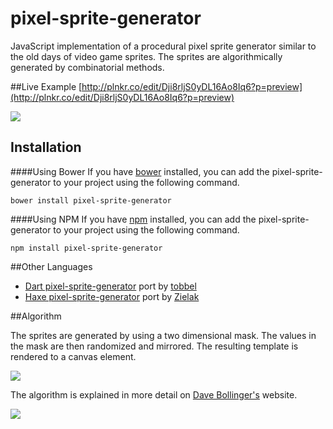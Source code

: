 pixel-sprite-generator
======================

JavaScript implementation of a procedural pixel sprite generator similar to the old days of video game sprites. The sprites are algorithmically generated by combinatorial methods. 

##Live Example
[http://plnkr.co/edit/Dji8rljS0yDL16Ao8Iq6?p=preview](http://plnkr.co/edit/Dji8rljS0yDL16Ao8Iq6?p=preview)

<a href="http://plnkr.co/edit/Dji8rljS0yDL16Ao8Iq6?p=preview"><img src="https://github.com/zfedoran/pixel-sprite-generator/raw/master/doc/screenshot.png"></a>

## Installation

####Using Bower
If you have [bower](http://bower.io/) installed, you can add the pixel-sprite-generator to your project using the following command.

```
bower install pixel-sprite-generator
```

####Using NPM
If you have [npm](https://www.npmjs.org/) installed, you can add the pixel-sprite-generator to your project using the following command.

```
npm install pixel-sprite-generator
```

##Other Languages
- [Dart pixel-sprite-generator](https://github.com/tobbel/pixel-sprite-generator) port by [tobbel](https://github.com/tobbel)
- [Haxe pixel-sprite-generator](https://github.com/Zielak/pixel-sprite-generator) port by [Zielak](https://github.com/Zielak)

##Algorithm

The sprites are generated by using a two dimensional mask. The values in the mask are then randomized and mirrored. The resulting template is rendered to a canvas element.

<a href="http://web.archive.org/web/20080228054410/http://www.davebollinger.com/works/pixelspaceships/"><img src="https://github.com/zfedoran/pixel-sprite-generator/raw/master/doc/algorithm-1.png"></a>

The algorithm is explained in more detail on [Dave Bollinger's](http://web.archive.org/web/20080228054410/http://www.davebollinger.com/works/pixelspaceships/) website.

<a href="http://web.archive.org/web/20080228054410/http://www.davebollinger.com/works/pixelspaceships/"><img src="https://github.com/zfedoran/pixel-sprite-generator/raw/master/doc/algorithm-0.png"></a>

